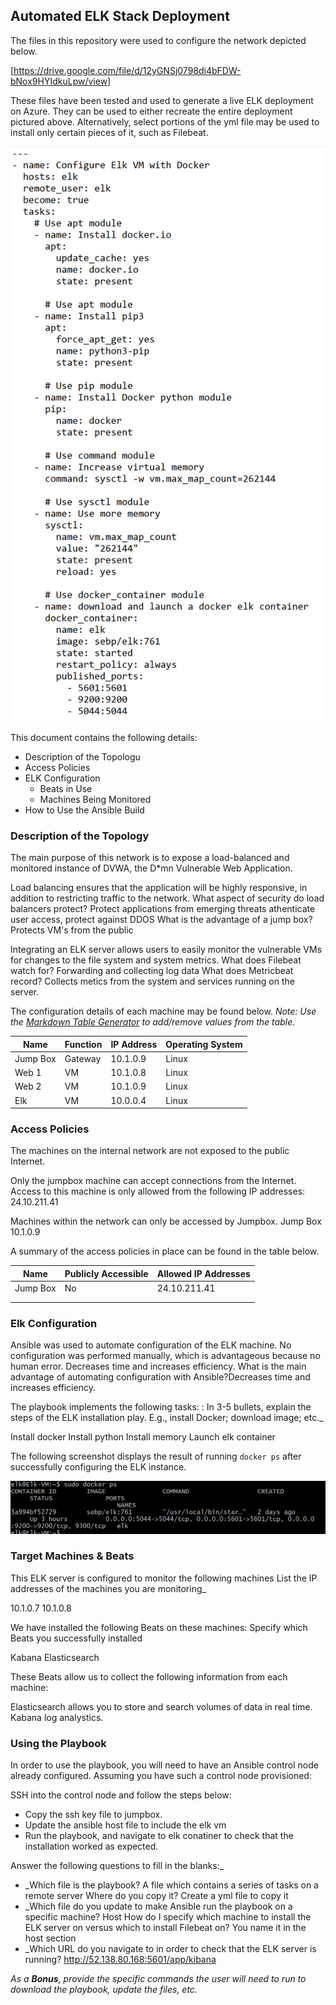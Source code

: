 ## Automated ELK Stack Deployment

The files in this repository were used to configure the network depicted below.

[https://drive.google.com/file/d/12yGNSj0798di4bFDW-bNox9HYIdkuLpw/view]

These files have been tested and used to generate a live ELK deployment on Azure. They can be used to either recreate the entire deployment pictured above. Alternatively, select portions of the yml file may be used to install only certain pieces of it, such as Filebeat.

![elk.png](elk.png)

This document contains the following details:
- Description of the Topologu
- Access Policies
- ELK Configuration
  - Beats in Use
  - Machines Being Monitored
- How to Use the Ansible Build


### Description of the Topology

The main purpose of this network is to expose a load-balanced and monitored instance of DVWA, the D*mn Vulnerable Web Application.

Load balancing ensures that the application will be highly responsive, in addition to restricting traffic to the network.
What aspect of security do load balancers protect? Protect applications from emerging threats athenticate user access, protect against DDOS What is the advantage of a jump box? Protects VM's from the public

Integrating an ELK server allows users to easily monitor the vulnerable VMs for changes to the file system and system metrics.
What does Filebeat watch for? Forwarding and collecting log data
What does Metricbeat record? Collects metics from the system and services running on the server.

The configuration details of each machine may be found below.
_Note: Use the [Markdown Table Generator](http://www.tablesgenerator.com/markdown_tables) to add/remove values from the table_.

| Name     | Function | IP Address | Operating System |
|----------|----------|------------|------------------|
| Jump Box | Gateway  | 10.1.0.9   | Linux            |
| Web 1    |  VM      | 10.1.0.8   | Linux            |
| Web 2    |  VM      | 10.1.0.9   | Linux            |
| Elk      |  VM      | 10.0.0.4   | Linux            |

### Access Policies

The machines on the internal network are not exposed to the public Internet. 

Only the jumpbox machine can accept connections from the Internet. Access to this machine is only allowed from the following IP addresses:
24.10.211.41

Machines within the network can only be accessed by Jumpbox.
Jump Box 10.1.0.9

A summary of the access policies in place can be found in the table below.

| Name     | Publicly Accessible | Allowed IP Addresses |
|----------|---------------------|----------------------|
| Jump Box |     No              | 24.10.211.41         |
|          |                     |                      |
|          |                     |                      |

### Elk Configuration

Ansible was used to automate configuration of the ELK machine. No configuration was performed manually, which is advantageous because no human error. Decreases time and increases efficiency.
What is the main advantage of automating configuration with Ansible?Decreases time and increases efficiency.

The playbook implements the following tasks:
: In 3-5 bullets, explain the steps of the ELK installation play. E.g., install Docker; download image; etc._

Install docker
Install python
Install memory
Launch elk container


The following screenshot displays the result of running `docker ps` after successfully configuring the ELK instance.

![dockerps.png](dockerps.png)

### Target Machines & Beats
This ELK server is configured to monitor the following machines
List the IP addresses of the machines you are monitoring_

10.1.0.7
10.1.0.8

We have installed the following Beats on these machines:
Specify which Beats you successfully installed

Kabana
Elasticsearch

These Beats allow us to collect the following information from each machine:

Elasticsearch allows you to store and search volumes of data in real time. Kabana log analystics.


### Using the Playbook
In order to use the playbook, you will need to have an Ansible control node already configured. Assuming you have such a control node provisioned: 

SSH into the control node and follow the steps below:
- Copy the ssh key file to jumpbox.
- Update the ansible host file to include the elk vm
- Run the playbook, and navigate to elk conatiner to check that the installation worked as expected.

Answer the following questions to fill in the blanks:_
- _Which file is the playbook? A file which contains a series of tasks on a remote server Where do you copy it? Create a yml file to copy it
- _Which file do you update to make Ansible run the playbook on a specific machine? Host How do I specify which machine to install the ELK server on versus which to install Filebeat on? You name it in the host section
- _Which URL do you navigate to in order to check that the ELK server is running?  http://52.138.80.168:5601/app/kibana

_As a **Bonus**, provide the specific commands the user will need to run to download the playbook, update the files, etc._